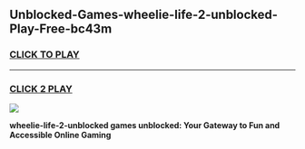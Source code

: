 
## Unblocked-Games-wheelie-life-2-unblocked-Play-Free-bc43m
<h3>
<a href="https://premium76.site?title=wheelie-life-2-unblocked&ref=21A">CLICK TO PLAY</a></h3>
<hr>

<h3>
<a href="https://premium76.site?title=wheelie-life-2-unblocked&ref=21A">CLICK 2 PLAY</a>
  
</h3>

<a href="https://premium76.site?title=wheelie-life-2-unblocked&ref=21A"><img src="https://clearcache.store/games.png"></a>


**wheelie-life-2-unblocked games unblocked: Your Gateway to Fun and Accessible Online Gaming**
